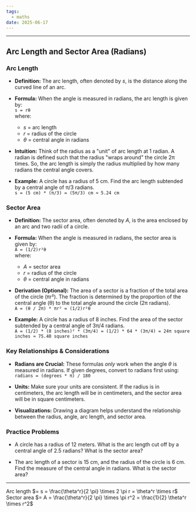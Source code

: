 ```yaml
---
tags:
  - maths
date: 2025-06-17
---
```

---  
## Arc Length and Sector Area (Radians)  
  
### Arc Length  
  
*   **Definition:** The arc length, often denoted by *s*, is the distance along the curved line of an arc.  
  
*   **Formula:**  When the angle is measured in radians, the arc length is given by:  
    `s = rθ`  
    where:  
    *   *s* = arc length  
    *   *r* = radius of the circle  
    *   *θ* = central angle in radians  
  
*   **Intuition:** Think of the radius as a "unit" of arc length at 1 radian. A radian is defined such that the radius "wraps around" the circle 2π times.  So, the arc length is simply the radius multiplied by how many radians the central angle covers.  
  
*   **Example:** A circle has a radius of 5 cm. Find the arc length subtended by a central angle of π/3 radians.  
    `s = (5 cm) * (π/3) = (5π/3) cm ≈ 5.24 cm`  
  
### Sector Area  
  
*   **Definition:** The sector area, often denoted by *A*, is the area enclosed by an arc and two radii of a circle.  
  
*   **Formula:** When the angle is measured in radians, the sector area is given by:  
    `A = (1/2)r²θ`  
    where:  
    *   *A* = sector area  
    *   *r* = radius of the circle  
    *   *θ* = central angle in radians  
  
*   **Derivation (Optional):**  The area of a sector is a fraction of the total area of the circle (πr²). The fraction is determined by the proportion of the central angle (θ) to the total angle around the circle (2π radians).  
    `A = (θ / 2π) * πr² = (1/2)r²θ`  
  
*   **Example:** A circle has a radius of 8 inches. Find the area of the sector subtended by a central angle of 3π/4 radians.  
    `A = (1/2) * (8 inches)² * (3π/4) = (1/2) * 64 * (3π/4) = 24π square inches ≈ 75.40 square inches`  
  
### Key Relationships & Considerations  
  
*   **Radians are Crucial:** These formulas *only* work when the angle *θ* is measured in radians. If given degrees, convert to radians first using:  
    `radians = (degrees * π) / 180`  
  
*   **Units:**  Make sure your units are consistent. If the radius is in centimeters, the arc length will be in centimeters, and the sector area will be in square centimeters.  
  
*   **Visualizations:** Drawing a diagram helps understand the relationship between the radius, angle, arc length, and sector area.  
  
### Practice Problems  
  
*   A circle has a radius of 12 meters.  What is the arc length cut off by a central angle of 2.5 radians? What is the sector area?  
  
*   The arc length of a sector is 15 cm, and the radius of the circle is 6 cm. Find the measure of the central angle in radians. What is the sector area?  
  
---  
Arc length $= s = \frac{\theta^r}{2 \pi} \times 2 \pi r = \theta^r \times r$  
Sector area $= A = \frac{\theta^r}{2 \pi} \times \pi r^2 = \frac{1}{2} \theta^r \times r^2$  
